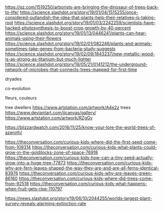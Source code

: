 
https://qz.com/1519250/arborists-are-bringing-the-dinosaur-of-trees-back-to-life/
https://science.slashdot.org/story/19/01/04/1515255/once-considered-outlandish-the-idea-that-plants-help-their-relatives-is-taking-root
https://science.slashdot.org/story/19/01/03/2242259/scientists-have-hacked-photosynthesis-to-boost-crop-growth-by-40-percent
https://science.slashdot.org/story/19/01/13/0446241/plants-can-hear-animals-using-their-flowers
https://science.slashdot.org/story/19/02/01/082246/plants-and-animals-sometimes-take-genes-from-bacteria-study-suggests
https://science.slashdot.org/story/19/02/09/1843237/new-metallic-wood-is-as-strong-as-titanium-but-much-lighter
https://science.slashdot.org/story/19/05/21/0141212/the-underground-network-of-microbes-that-connects-trees-mapped-for-first-time

dryades

co-evolution

fleurs, couleurs


tree dwellers https://www.artstation.com/artwork/A4e2z
trees https://www.deviantart.com/jjcanvas/gallery/
https://www.artstation.com/artwork/RZgGv

https://blizzardwatch.com/2016/11/25/know-your-lore-the-world-trees-of-azeroth/

https://theconversation.com/curious-kids-where-did-the-first-seed-come-from-109314
https://theconversation.com/curious-kids-what-plants-could-grow-in-the-goldilocks-zone-of-space-76918
https://theconversation.com/curious-kids-how-can-a-tiny-seed-actually-grow-into-a-huge-tree-77873
https://theconversation.com/curious-kids-why-are-fern-leaves-shaped-the-way-they-are-and-are-all-ferns-identical-83976
https://theconversation.com/curious-kids-why-are-leaves-green-86160
https://theconversation.com/curious-kids-where-did-trees-come-from-92518
https://theconversation.com/curious-kids-what-happens-when-fruit-gets-ripe-110797

https://news.slashdot.org/story/19/06/10/2044255/worlds-largest-plant-survey-reveals-alarming-extinction-rate
